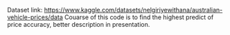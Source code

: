 Dataset link:
https://www.kaggle.com/datasets/nelgiriyewithana/australian-vehicle-prices/data
Couarse of this code is to find the highest predict of price accuracy, better description in presentation.

